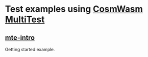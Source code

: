 # Test examples using [CosmWasm MultiTest](https://crates.io/crates/cw-multi-test)

## [mte-intro](./mte-intro)

Getting started example.


